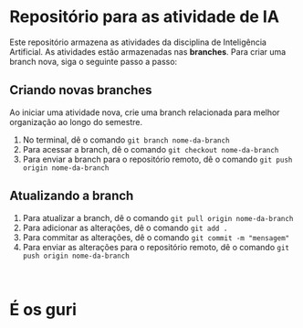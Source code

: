 # Repositório para as atividade de IA

Este repositório armazena as atividades da disciplina de Inteligência Artificial. As atividades estão armazenadas nas **branches**. Para criar uma branch nova, siga o seguinte passo a passo:

## Criando novas branches
Ao iniciar uma atividade nova, crie uma branch relacionada para melhor organização ao longo do semestre.

1. No terminal, dê o comando ```git branch nome-da-branch```
2. Para acessar a branch, dê o comando ```git checkout nome-da-branch```
3. Para enviar a branch para o repositório remoto, dê o comando ```git push origin nome-da-branch```

## Atualizando a branch

1. Para atualizar a branch, dê o comando ```git pull origin nome-da-branch```
2. Para adicionar as alterações, dê o comando ```git add .```
3. Para commitar as alterações, dê o comando ```git commit -m "mensagem"```
4. Para enviar as alterações para o repositório remoto, dê o comando ```git push origin nome-da-branch```

<br>

# É os guri